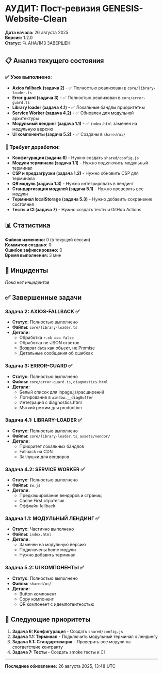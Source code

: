 # АУДИТ: Пост-ревизия GENESIS-Website-Clean

**Дата начала:** 26 августа 2025  
**Версия:** 1.2.0  
**Статус:** 🔍 АНАЛИЗ ЗАВЕРШЕН

## 📋 Анализ текущего состояния

### ✅ Уже выполнено:
- **Axios fallback (задача 2)** - ✅ Полностью реализован в `core/library-loader.ts`
- **Error guard (задача 3)** - ✅ Полностью реализован в `core/error-guard.ts`
- **Library loader (задача 4.1)** - ✅ Локальные бандлы приоритетны
- **Service Worker (задача 4.2)** - ✅ Обновлен для модульной архитектуры
- **Модульный лендинг (задача 1.1)** - ✅ `index.html` заменен на модульную версию
- **UI компоненты (задача 5.2)** - ✅ Созданы в `shared/ui/`

### 🔄 Требует доработки:
- **Конфигурация (задача 6)** - Нужно создать `shared/config.js`
- **Модули терминала (задача 1.1)** - Нужно подключить модульный терминал
- **CSP и предзагрузки (задача 1.2)** - Нужно обновить CSP для терминала
- **QR модуль (задача 1.3)** - Нужно интегрировать в лендинг
- **Стандартизация модулей (задача 5.1)** - Нужно проверить все модули
- **Терминал localStorage (задача 5.3)** - Нужно добавить сохранение состояния
- **Тесты и CI (задача 7)** - Нужно создать тесты и GitHub Actions

## 📊 Статистика

**Файлов изменено:** 0 (в текущей сессии)  
**Коммитов создано:** 0  
**Ошибок зафиксировано:** 0  
**Время выполнения:** 3 мин

## 🚨 Инциденты

*Пока нет инцидентов*

## ✅ Завершенные задачи

### Задача 2: AXIOS-FALLBACK ✅
- **Статус:** Полностью выполнено
- **Файлы:** `core/library-loader.ts`
- **Детали:** 
  - Обработка `r.ok === false`
  - Обработка не-JSON ответов
  - Возврат `data` как объект, не Promise
  - Детальные сообщения об ошибках

### Задача 3: ERROR-GUARD ✅
- **Статус:** Полностью выполнено
- **Файлы:** `core/error-guard.ts`, `diagnostics.html`
- **Детали:**
  - Белый список для inpage.js/расширений
  - Логирование в `window.__diagBuffer`
  - Интеграция с diagnostics.html
  - Мягкий режим для production

### Задача 4.1: LIBRARY-LOADER ✅
- **Статус:** Полностью выполнено
- **Файлы:** `core/library-loader.ts`, `assets/vendor/`
- **Детали:**
  - Приоритет локальных бандлов
  - Fallback на CDN
  - Заглушки для вендоров

### Задача 4.2: SERVICE WORKER ✅
- **Статус:** Полностью выполнено
- **Файлы:** `sw.js`
- **Детали:**
  - Предкэширование вендоров и страниц
  - Cache First стратегия
  - Оффлайн fallback

### Задача 1.1: МОДУЛЬНЫЙ ЛЕНДИНГ ✅
- **Статус:** Частично выполнено
- **Файлы:** `index.html`
- **Детали:**
  - Заменен на модульную версию
  - Подключены home модули
  - Нужно добавить терминал

### Задача 5.2: UI КОМПОНЕНТЫ ✅
- **Статус:** Полностью выполнено
- **Файлы:** `shared/ui/`
- **Детали:**
  - Button компонент
  - Copy компонент
  - QR компонент с идемпотентностью

## 🎯 Следующие приоритеты

1. **Задача 6: Конфигурация** - Создать `shared/config.js`
2. **Задача 1.1: Терминал** - Подключить модульный терминал к лендингу
3. **Задача 5.1: Стандартизация** - Проверить все модули на соответствие контракту
4. **Задача 7: Тесты** - Создать smoke тесты и CI

---
**Последнее обновление:** 26 августа 2025, 13:48 UTC